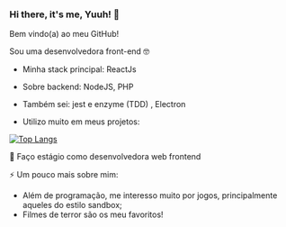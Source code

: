 ### Hi there, it's me, Yuuh! 👋

Bem vindo(a) ao meu GitHub!

Sou uma desenvolvedora front-end 🤓

- Minha stack principal: ReactJs

- Sobre backend: NodeJS, PHP
- Também sei: jest e enzyme (TDD) , Electron 

- Utilizo muito em meus projetos:

[![Top Langs](https://github-readme-stats.vercel.app/api/top-langs/?username=amandayuu&layout=compact)](https://github.com/anuraghazra/github-readme-stats)

<!-- <img width="350px" src="https://github-readme-stats.vercel.app/api/top-langs/?username=amandayuu&langs_count=5)](https://github.com/joaopealves/github-readme-statsl" /> -->


🔭 Faço estágio como desenvolvedora web frontend 

⚡ Um pouco mais sobre mim: 
  - Além de programação, me interesso muito por jogos, principalmente aqueles do estilo sandbox;
  - Filmes de terror são os meu favoritos! 

<!--
**Ayuka1/Ayuka1** is a ✨ _special_ ✨ repository because its `README.md` (this file) appears on your GitHub profile.

Here are some ideas to get you started:
🌱 Curto demais frontend, atualmente estou estudando ReactJs e Redux
- 🔭 I’m currently working on ...
- 🌱 I’m currently learning ...
- 👯 I’m looking to collaborate on ...
- 🤔 I’m looking for help with ...
- 💬 Ask me about ...
- 📫 How to reach me: ...
- 😄 Pronouns: ...
- ⚡ Fun fact: ...
-->
<!-- <a href="https://www.linkedin.com/in/amanda-yuri-kanashiro/">
 <img src="https://camo.githubusercontent.com/d59cef7876e9caf307ae8a5ea1b6ccbade60109e/68747470733a2f2f696d672e736869656c64732e696f2f62616467652f2d50617472696369614d6173686962612d626c75653f7374796c653d666c61742d737175617265266c6f676f3d4c696e6b6564696e266c6f676f436f6c6f723d7768697465266c696e6b3d68747470733a2f2f7777772e6c696e6b6564696e2e636f6d2f696e2f70617472696369612d6d6173686962612f" alt="Linkedin Badge" data-canonical-src="https://img.shields.io/badge/-AmandaKanashiro-blue?style=flat-square&amp;logo=Linkedin&amp;logoColor=white&amp;link=https://www.linkedin.com/in/amanda-yuri-kanashiro/" style="max-width:100%;">
  </a> -->
  
 
<!-- [![Anurag's github stats](https://github-readme-stats.vercel.app/api?username=ayuka1&show_icons=true)](https://github.com/anuraghazra/github-readme-stats) -->
